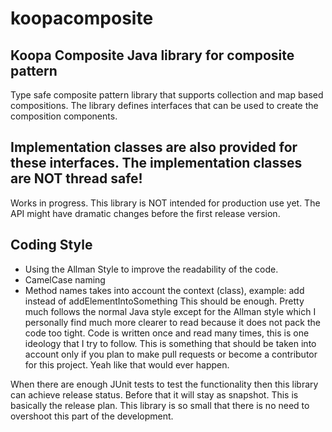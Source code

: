 koopacomposite
==============

Koopa Composite Java library for composite pattern
-----
Type safe composite pattern library that supports collection and
map based compositions. The library defines interfaces that can be
used to create the composition components.

Implementation classes are also provided for these interfaces. The
implementation classes are NOT thread safe!
-----
Works in progress. This library is NOT intended for production use yet.
The API might have dramatic changes before the first release version.

Coding Style
-----
- Using the Allman Style to improve the readability of the code.
- CamelCase naming
- Method names takes into account the context (class), example: add instead of addElementIntoSomething
This should be enough. Pretty much follows the normal Java style except for the Allman style which I
personally find much more clearer to read because it does not pack the code
too tight. Code is written once and read many times, this is one ideology that
I try to follow. This is something that should be taken into account only if
you plan to make pull requests or become a contributor for this project. Yeah like
that would ever happen.

When there are enough JUnit tests to test the functionality then this library
can achieve release status. Before that it will stay as snapshot. This is basically
the release plan. This library is so small that there is no need to overshoot this
part of the development.
